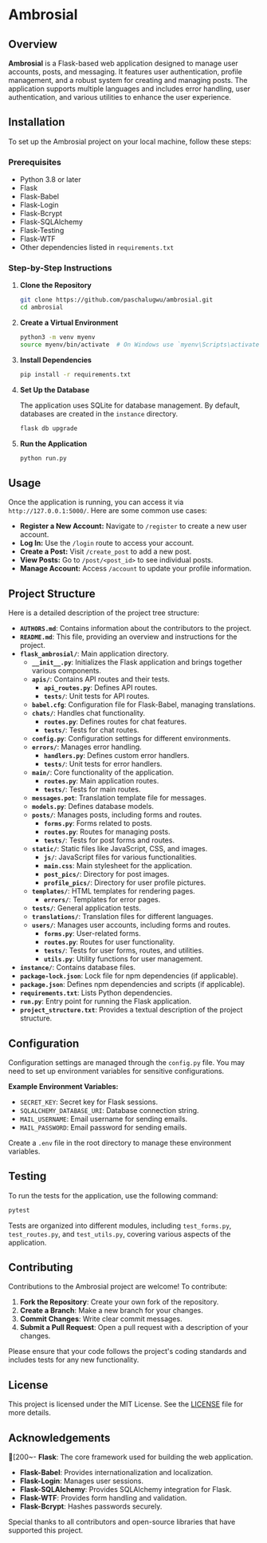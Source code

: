 # Ambrosial

## Overview

**Ambrosial** is a Flask-based web application designed to manage user accounts, posts, and messaging. It features user authentication, profile management, and a robust system for creating and managing posts. The application supports multiple languages and includes error handling, user authentication, and various utilities to enhance the user experience.

## Installation

To set up the Ambrosial project on your local machine, follow these steps:

### Prerequisites

- Python 3.8 or later
- Flask
- Flask-Babel
- Flask-Login
- Flask-Bcrypt
- Flask-SQLAlchemy
- Flask-Testing
- Flask-WTF
- Other dependencies listed in `requirements.txt`

### Step-by-Step Instructions

1. **Clone the Repository**

    ```bash
    git clone https://github.com/paschalugwu/ambrosial.git
    cd ambrosial
    ```

2. **Create a Virtual Environment**

    ```bash
    python3 -m venv myenv
    source myenv/bin/activate  # On Windows use `myenv\Scripts\activate`
    ```

3. **Install Dependencies**

    ```bash
    pip install -r requirements.txt
    ```

4. **Set Up the Database**

    The application uses SQLite for database management. By default, databases are created in the `instance` directory.

    ```bash
    flask db upgrade
    ```

5. **Run the Application**

    ```bash
    python run.py
    ```

## Usage

Once the application is running, you can access it via `http://127.0.0.1:5000/`. Here are some common use cases:

- **Register a New Account:** Navigate to `/register` to create a new user account.
- **Log In:** Use the `/login` route to access your account.
- **Create a Post:** Visit `/create_post` to add a new post.
- **View Posts:** Go to `/post/<post_id>` to see individual posts.
- **Manage Account:** Access `/account` to update your profile information.

## Project Structure

Here is a detailed description of the project tree structure:

- **`AUTHORS.md`**: Contains information about the contributors to the project.
- **`README.md`**: This file, providing an overview and instructions for the project.
- **`flask_ambrosial/`**: Main application directory.
  - **`__init__.py`**: Initializes the Flask application and brings together various components.
  - **`apis/`**: Contains API routes and their tests.
    - **`api_routes.py`**: Defines API routes.
    - **`tests/`**: Unit tests for API routes.
  - **`babel.cfg`**: Configuration file for Flask-Babel, managing translations.
  - **`chats/`**: Handles chat functionality.
    - **`routes.py`**: Defines routes for chat features.
    - **`tests/`**: Tests for chat routes.
  - **`config.py`**: Configuration settings for different environments.
  - **`errors/`**: Manages error handling.
    - **`handlers.py`**: Defines custom error handlers.
    - **`tests/`**: Unit tests for error handlers.
  - **`main/`**: Core functionality of the application.
    - **`routes.py`**: Main application routes.
    - **`tests/`**: Tests for main routes.
  - **`messages.pot`**: Translation template file for messages.
  - **`models.py`**: Defines database models.
  - **`posts/`**: Manages posts, including forms and routes.
    - **`forms.py`**: Forms related to posts.
    - **`routes.py`**: Routes for managing posts.
    - **`tests/`**: Tests for post forms and routes.
  - **`static/`**: Static files like JavaScript, CSS, and images.
    - **`js/`**: JavaScript files for various functionalities.
    - **`main.css`**: Main stylesheet for the application.
    - **`post_pics/`**: Directory for post images.
    - **`profile_pics/`**: Directory for user profile pictures.
  - **`templates/`**: HTML templates for rendering pages.
    - **`errors/`**: Templates for error pages.
  - **`tests/`**: General application tests.
  - **`translations/`**: Translation files for different languages.
  - **`users/`**: Manages user accounts, including forms and routes.
    - **`forms.py`**: User-related forms.
    - **`routes.py`**: Routes for user functionality.
    - **`tests/`**: Tests for user forms, routes, and utilities.
    - **`utils.py`**: Utility functions for user management.
- **`instance/`**: Contains database files.
- **`package-lock.json`**: Lock file for npm dependencies (if applicable).
- **`package.json`**: Defines npm dependencies and scripts (if applicable).
- **`requirements.txt`**: Lists Python dependencies.
- **`run.py`**: Entry point for running the Flask application.
- **`project_structure.txt`**: Provides a textual description of the project structure.

## Configuration

Configuration settings are managed through the `config.py` file. You may need to set up environment variables for sensitive configurations. 

**Example Environment Variables:**

- `SECRET_KEY`: Secret key for Flask sessions.
- `SQLALCHEMY_DATABASE_URI`: Database connection string.
- `MAIL_USERNAME`: Email username for sending emails.
- `MAIL_PASSWORD`: Email password for sending emails.

Create a `.env` file in the root directory to manage these environment variables.

## Testing

To run the tests for the application, use the following command:

```bash
pytest
```

Tests are organized into different modules, including `test_forms.py`, `test_routes.py`, and `test_utils.py`, covering various aspects of the application.

## Contributing

Contributions to the Ambrosial project are welcome! To contribute:

1. **Fork the Repository**: Create your own fork of the repository.
2. **Create a Branch**: Make a new branch for your changes.
3. **Commit Changes**: Write clear commit messages.
4. **Submit a Pull Request**: Open a pull request with a description of your changes.

Please ensure that your code follows the project's coding standards and includes tests for any new functionality.

## License

This project is licensed under the MIT License. See the [LICENSE](LICENSE) file for more details.

## Acknowledgements

[200~- **Flask**: The core framework used for building the web application.
- **Flask-Babel**: Provides internationalization and localization.
- **Flask-Login**: Manages user sessions.
- **Flask-SQLAlchemy**: Provides SQLAlchemy integration for Flask.
- **Flask-WTF**: Provides form handling and validation.
- **Flask-Bcrypt**: Hashes passwords securely.

Special thanks to all contributors and open-source libraries that have supported this project.
